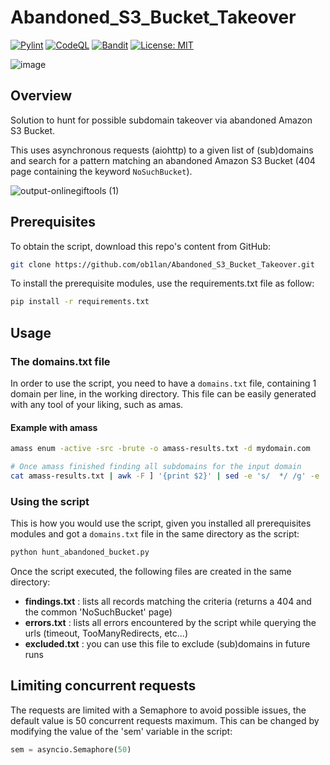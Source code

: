 # Abandoned_S3_Bucket_Takeover
[![Pylint](https://github.com/ob1lan/Abandoned_S3_Bucket_Takeover/actions/workflows/pylint.yml/badge.svg)](https://github.com/ob1lan/Abandoned_S3_Bucket_Takeover/actions/workflows/pylint.yml)  [![CodeQL](https://github.com/ob1lan/Abandoned_S3_Bucket_Takeover/actions/workflows/codeql.yml/badge.svg)](https://github.com/ob1lan/Abandoned_S3_Bucket_Takeover/actions/workflows/codeql.yml)  [![Bandit](https://github.com/ob1lan/Abandoned_S3_Bucket_Takeover/actions/workflows/bandit.yml/badge.svg)](https://github.com/ob1lan/Abandoned_S3_Bucket_Takeover/actions/workflows/bandit.yml)  [![License: MIT](https://img.shields.io/badge/License-MIT-yellow.svg)](https://raw.githubusercontent.com/ob1lan/Abandoned_S3_Bucket_Takeover/main/LICENSE)

![image](https://github.com/ob1lan/Abandoned_S3_Bucket_Takeover/assets/13363451/4baa0f48-7e08-4a89-bd2a-70e7b10c0b48)

## Overview
Solution to hunt for possible subdomain takeover via abandoned Amazon S3 Bucket.

This uses asynchronous requests (aiohttp) to a given list of (sub)domains and search for a pattern matching an abandoned Amazon S3 Bucket (404 page containing the keyword `NoSuchBucket`). 

![output-onlinegiftools (1)](https://user-images.githubusercontent.com/13363451/234264263-36c03a56-b5f8-4f85-8418-04c799956d4f.gif)

## Prerequisites
To obtain the script, download this repo's content from GitHub:
```sh
git clone https://github.com/ob1lan/Abandoned_S3_Bucket_Takeover.git
```
To install the prerequisite modules, use the requirements.txt file as follow:
```sh
pip install -r requirements.txt
```

## Usage
### The domains.txt file
In order to use the script, you need to have a `domains.txt` file, containing 1 domain per line, in the working directory. 
This file can be easily generated with any tool of your liking, such as amas. 

#### Example with amass
```sh
amass enum -active -src -brute -o amass-results.txt -d mydomain.com

# Once amass finished finding all subdomains for the input domain
cat amass-results.txt | awk -F ] '{print $2}' | sed -e 's/  */ /g' -e 's/^ *\(.*\) *$/\1/' > domains.txt
```
### Using the script
This is how you would use the script, given you installed all prerequisites modules and got a `domains.txt` file in the same directory as the script:
```sh
python hunt_abandoned_bucket.py
```
Once the script executed, the following files are created in the same directory:
- __findings.txt__ : lists all records matching the criteria (returns a 404 and the common 'NoSuchBucket' page)
- __errors.txt__ : lists all errors encountered by the script while querying the urls (timeout, TooManyRedirects, etc...)
- __excluded.txt__ : you can use this file to exclude (sub)domains in future runs
## Limiting concurrent requests
The requests are limited with a Semaphore to avoid possible issues, the default value is 50 concurrent requests maximum. This can be changed by modifying the value of the 'sem' variable in the script:
```python
sem = asyncio.Semaphore(50)
```
